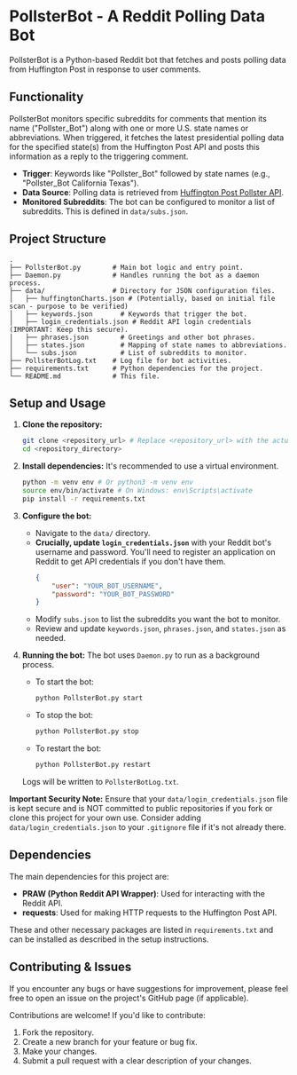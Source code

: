 # PollsterBot - A Reddit Polling Data Bot

PollsterBot is a Python-based Reddit bot that fetches and posts polling data from Huffington Post in response to user comments.

## Functionality

PollsterBot monitors specific subreddits for comments that mention its name ("Pollster_Bot") along with one or more U.S. state names or abbreviations. When triggered, it fetches the latest presidential polling data for the specified state(s) from the Huffington Post API and posts this information as a reply to the triggering comment.

-   **Trigger**: Keywords like "Pollster_Bot" followed by state names (e.g., "Pollster_Bot California Texas").
-   **Data Source**: Polling data is retrieved from [Huffington Post Pollster API](http://elections.huffingtonpost.com/pollster/api).
-   **Monitored Subreddits**: The bot can be configured to monitor a list of subreddits. This is defined in `data/subs.json`.

## Project Structure

```
.
├── PollsterBot.py        # Main bot logic and entry point.
├── Daemon.py             # Handles running the bot as a daemon process.
├── data/                 # Directory for JSON configuration files.
│   ├── huffingtonCharts.json # (Potentially, based on initial file scan - purpose to be verified)
│   ├── keywords.json       # Keywords that trigger the bot.
│   ├── login_credentials.json # Reddit API login credentials (IMPORTANT: Keep this secure).
│   ├── phrases.json        # Greetings and other bot phrases.
│   ├── states.json         # Mapping of state names to abbreviations.
│   └── subs.json           # List of subreddits to monitor.
├── PollsterBotLog.txt    # Log file for bot activities.
├── requirements.txt      # Python dependencies for the project.
└── README.md             # This file.
```

## Setup and Usage

1.  **Clone the repository:**
    ```bash
    git clone <repository_url> # Replace <repository_url> with the actual URL
    cd <repository_directory>
    ```

2.  **Install dependencies:**
    It's recommended to use a virtual environment.
    ```bash
    python -m venv env # Or python3 -m venv env
    source env/bin/activate # On Windows: env\Scripts\activate
    pip install -r requirements.txt
    ```

3.  **Configure the bot:**
    *   Navigate to the `data/` directory.
    *   **Crucially, update `login_credentials.json`** with your Reddit bot's username and password. You'll need to register an application on Reddit to get API credentials if you don't have them.
        ```json
        {
            "user": "YOUR_BOT_USERNAME",
            "password": "YOUR_BOT_PASSWORD"
        }
        ```
    *   Modify `subs.json` to list the subreddits you want the bot to monitor.
    *   Review and update `keywords.json`, `phrases.json`, and `states.json` as needed.

4.  **Running the bot:**
    The bot uses `Daemon.py` to run as a background process.
    *   To start the bot:
        ```bash
        python PollsterBot.py start
        ```
    *   To stop the bot:
        ```bash
        python PollsterBot.py stop
        ```
    *   To restart the bot:
        ```bash
        python PollsterBot.py restart
        ```
    Logs will be written to `PollsterBotLog.txt`.

**Important Security Note:** Ensure that your `data/login_credentials.json` file is kept secure and is NOT committed to public repositories if you fork or clone this project for your own use. Consider adding `data/login_credentials.json` to your `.gitignore` file if it's not already there.

## Dependencies

The main dependencies for this project are:

*   **PRAW (Python Reddit API Wrapper)**: Used for interacting with the Reddit API.
*   **requests**: Used for making HTTP requests to the Huffington Post API.

These and other necessary packages are listed in `requirements.txt` and can be installed as described in the setup instructions.

## Contributing & Issues

If you encounter any bugs or have suggestions for improvement, please feel free to open an issue on the project's GitHub page (if applicable).

Contributions are welcome! If you'd like to contribute:
1.  Fork the repository.
2.  Create a new branch for your feature or bug fix.
3.  Make your changes.
4.  Submit a pull request with a clear description of your changes.
